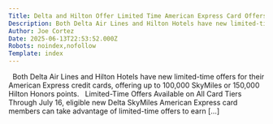 ```yaml
---
Title: Delta and Hilton Offer Limited Time American Express Card Offers
Description: Both Delta Air Lines and Hilton Hotels have new limited-time offers for their American Express credit cards, offering up to 100,000 SkyMiles or 150,000 Hilton Honors points.   Limited-Time Offers Avai...
Author: Joe Cortez
Date: 2025-06-13T22:53:52.000Z
Robots: noindex,nofollow
Template: index
---
```

&#160; Both Delta Air Lines and Hilton Hotels have new limited-time offers for their American Express credit cards, offering up to 100,000 SkyMiles or 150,000 Hilton Honors points. &#160; Limited-Time Offers Available on All Card Tiers Through July 16, eligible new Delta SkyMiles American Express card members can take advantage of limited-time offers to earn [&#8230;]